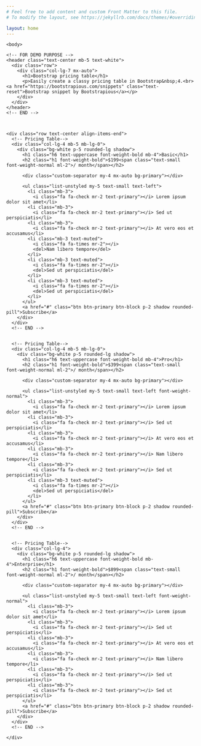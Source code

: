 ```yaml
---
# Feel free to add content and custom Front Matter to this file.
# To modify the layout, see https://jekyllrb.com/docs/themes/#overriding-theme-defaults

layout: home
---
```

<html>
<head>
<style>
/*
*
* ==========================================
* CUSTOM UTIL CLASSES
* ==========================================
*
*/

.rounded-lg {
  border-radius: 1rem !important;
}

.text-small {
  font-size: 0.9rem !important;
}

.custom-separator {
  width: 5rem;
  height: 6px;
  border-radius: 1rem;
}

.text-uppercase {
  letter-spacing: 0.2em;
}

/*
*
* ==========================================
* FOR DEMO PURPOSES
* ==========================================
*
*/

body {
  background: #00B4DB;
  background: -webkit-linear-gradient(to right, #0083B0, #00B4DB);
  background: linear-gradient(to right, #0083B0, #00B4DB);
  color: #514B64;
  min-height: 100vh;
}
</style>
</head>









	<body>
<section>
  <div class="container py-5">

    <!-- FOR DEMO PURPOSE -->
    <header class="text-center mb-5 text-white">
      <div class="row">
        <div class="col-lg-7 mx-auto">
          <h1>Bootstrap pricing table</h1>
          <p>Easily create a classy pricing table in Bootstrap&nbsp;4.<br> <a href="https://bootstrapious.com/snippets" class="text-reset">Bootstrap snippet by Bootstrapious</a></p>
        </div>
      </div>
    </header>
    <!-- END -->



    <div class="row text-center align-items-end">
      <!-- Pricing Table-->
      <div class="col-lg-4 mb-5 mb-lg-0">
        <div class="bg-white p-5 rounded-lg shadow">
          <h1 class="h6 text-uppercase font-weight-bold mb-4">Basic</h1>
          <h2 class="h1 font-weight-bold">$199<span class="text-small font-weight-normal ml-2">/ month</span></h2>

          <div class="custom-separator my-4 mx-auto bg-primary"></div>

          <ul class="list-unstyled my-5 text-small text-left">
            <li class="mb-3">
              <i class="fa fa-check mr-2 text-primary"></i> Lorem ipsum dolor sit amet</li>
            <li class="mb-3">
              <i class="fa fa-check mr-2 text-primary"></i> Sed ut perspiciatis</li>
            <li class="mb-3">
              <i class="fa fa-check mr-2 text-primary"></i> At vero eos et accusamus</li>
            <li class="mb-3 text-muted">
              <i class="fa fa-times mr-2"></i>
              <del>Nam libero tempore</del>
            </li>
            <li class="mb-3 text-muted">
              <i class="fa fa-times mr-2"></i>
              <del>Sed ut perspiciatis</del>
            </li>
            <li class="mb-3 text-muted">
              <i class="fa fa-times mr-2"></i>
              <del>Sed ut perspiciatis</del>
            </li>
          </ul>
          <a href="#" class="btn btn-primary btn-block p-2 shadow rounded-pill">Subscribe</a>
        </div>
      </div>
      <!-- END -->


      <!-- Pricing Table-->
      <div class="col-lg-4 mb-5 mb-lg-0">
        <div class="bg-white p-5 rounded-lg shadow">
          <h1 class="h6 text-uppercase font-weight-bold mb-4">Pro</h1>
          <h2 class="h1 font-weight-bold">$399<span class="text-small font-weight-normal ml-2">/ month</span></h2>

          <div class="custom-separator my-4 mx-auto bg-primary"></div>

          <ul class="list-unstyled my-5 text-small text-left font-weight-normal">
            <li class="mb-3">
              <i class="fa fa-check mr-2 text-primary"></i> Lorem ipsum dolor sit amet</li>
            <li class="mb-3">
              <i class="fa fa-check mr-2 text-primary"></i> Sed ut perspiciatis</li>
            <li class="mb-3">
              <i class="fa fa-check mr-2 text-primary"></i> At vero eos et accusamus</li>
            <li class="mb-3">
              <i class="fa fa-check mr-2 text-primary"></i> Nam libero tempore</li>
            <li class="mb-3">
              <i class="fa fa-check mr-2 text-primary"></i> Sed ut perspiciatis</li>
            <li class="mb-3 text-muted">
              <i class="fa fa-times mr-2"></i>
              <del>Sed ut perspiciatis</del>
            </li>
          </ul>
          <a href="#" class="btn btn-primary btn-block p-2 shadow rounded-pill">Subscribe</a>
        </div>
      </div>
      <!-- END -->


      <!-- Pricing Table-->
      <div class="col-lg-4">
        <div class="bg-white p-5 rounded-lg shadow">
          <h1 class="h6 text-uppercase font-weight-bold mb-4">Enterprise</h1>
          <h2 class="h1 font-weight-bold">$899<span class="text-small font-weight-normal ml-2">/ month</span></h2>

          <div class="custom-separator my-4 mx-auto bg-primary"></div>

          <ul class="list-unstyled my-5 text-small text-left font-weight-normal">
            <li class="mb-3">
              <i class="fa fa-check mr-2 text-primary"></i> Lorem ipsum dolor sit amet</li>
            <li class="mb-3">
              <i class="fa fa-check mr-2 text-primary"></i> Sed ut perspiciatis</li>
            <li class="mb-3">
              <i class="fa fa-check mr-2 text-primary"></i> At vero eos et accusamus</li>
            <li class="mb-3">
              <i class="fa fa-check mr-2 text-primary"></i> Nam libero tempore</li>
            <li class="mb-3">
              <i class="fa fa-check mr-2 text-primary"></i> Sed ut perspiciatis</li>
            <li class="mb-3">
              <i class="fa fa-check mr-2 text-primary"></i> Sed ut perspiciatis</li>
          </ul>
          <a href="#" class="btn btn-primary btn-block p-2 shadow rounded-pill">Subscribe</a>
        </div>
      </div>
      <!-- END -->

    </div>
  </div>
</section>
</body>


</html>
